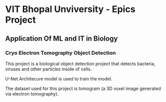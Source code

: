 <h1>VIT Bhopal Unviversity - Epics Project</h1>
<h2>Application Of ML and IT in Biology</h2>
<h3>Cryo Electron Tomography Object Detection</h3>
<p>This project is a biological object detection project that detects bacteria, viruses and other particles inside of cells.</p>
<p>U-Net Architecure model is used to train the model.</p>
<p>The dataset used for this project is tomogram (a 3D voxel image generated via electron tomography).</p>
